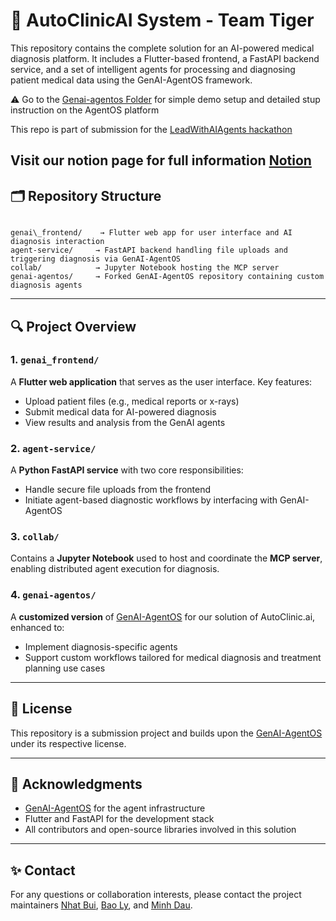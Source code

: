 # 🏥 AutoClinicAI System - Team Tiger

This repository contains the complete solution for an AI-powered medical diagnosis platform. It includes a Flutter-based frontend, a FastAPI backend service, and a set of intelligent agents for processing and diagnosing patient medical data using the GenAI-AgentOS framework.

⚠️ Go to the [Genai-agentos Folder](./genai-agentos/) for simple demo setup and detailed stup instruction on the AgentOS platform

This repo is part of submission for the [LeadWithAIAgents hackathon](https://genai.works/hackathon#judges)

Visit our notion page for full information [Notion](https://www.notion.so/Team-Tiger-Documentation-23050dd93a9c8006989ff199a77e21d7)
---

## 🗂️ Repository Structure

```

genai\_frontend/    → Flutter web app for user interface and AI diagnosis interaction
agent-service/     → FastAPI backend handling file uploads and triggering diagnosis via GenAI-AgentOS
collab/            → Jupyter Notebook hosting the MCP server
genai-agentos/     → Forked GenAI-AgentOS repository containing custom diagnosis agents

````

---

## 🔍 Project Overview

### 1. `genai_frontend/`  
A **Flutter web application** that serves as the user interface. Key features:
- Upload patient files (e.g., medical reports or x-rays)
- Submit medical data for AI-powered diagnosis
- View results and analysis from the GenAI agents

### 2. `agent-service/`  
A **Python FastAPI service** with two core responsibilities:
- Handle secure file uploads from the frontend
- Initiate agent-based diagnostic workflows by interfacing with GenAI-AgentOS

### 3. `collab/`  
Contains a **Jupyter Notebook** used to host and coordinate the **MCP server**, enabling distributed agent execution for diagnosis.

### 4. `genai-agentos/`  
A **customized version** of [GenAI-AgentOS](https://github.com/genai-works-org/genai-agento) for our solution of AutoClinic.ai, enhanced to:
- Implement diagnosis-specific agents
- Support custom workflows tailored for medical diagnosis and treatment planning use cases

---

## 📄 License

This repository is a submission project and builds upon the [GenAI-AgentOS](https://github.com/genai-works-org/genai-agentos) under its respective license.

---

## 🙌 Acknowledgments

* [GenAI-AgentOS](https://github.com/genai-works-org/genai-agentos) for the agent infrastructure
* Flutter and FastAPI for the development stack
* All contributors and open-source libraries involved in this solution

---

## ✨ Contact

For any questions or collaboration interests, please contact the project maintainers [Nhat Bui](mailto:lyngocgiabao1958@gmail.com), [Bao Ly](mailto:nhat117@gmail.com), and [Minh Dau](mailto::dauhoangminh9@gmail.com). 


